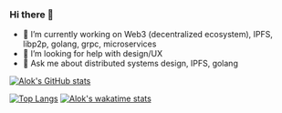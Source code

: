 ### Hi there 👋
- 🔭  I’m currently working on Web3 (decentralized ecosystem), IPFS, libp2p, golang, grpc, microservices
- 🤔  I’m looking for help with design/UX
- 💬  Ask me about distributed systems design, IPFS, golang


[![Alok's GitHub stats](https://github-readme-stats.vercel.app/api?username=aloknerurkar)](https://github.com/anuraghazra/github-readme-stats)

[![Top Langs](https://github-readme-stats.vercel.app/api/top-langs/?username=aloknerurkar&layout=compact)](https://github.com/anuraghazra/github-readme-stats)  [![Alok's wakatime stats](https://github-readme-stats.vercel.app/api/wakatime?username=aloknerurkar&langs_count=4&layout=compact)](https://github.com/anuraghazra/github-readme-stats)
